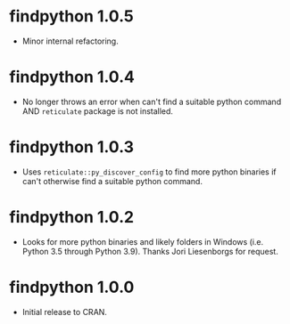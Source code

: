 findpython 1.0.5
================
* Minor internal refactoring.

findpython 1.0.4
================
* No longer throws an error when can't find a suitable python command AND ``reticulate`` package is not installed.

findpython 1.0.3
================
* Uses ``reticulate::py_discover_config`` to find more python
  binaries if can't otherwise find a suitable python command.

findpython 1.0.2
================
* Looks for more python binaries and likely folders in Windows (i.e. Python 3.5 through Python 3.9).  Thanks Jori Liesenborgs for request.

findpython 1.0.0
================
* Initial release to CRAN.




